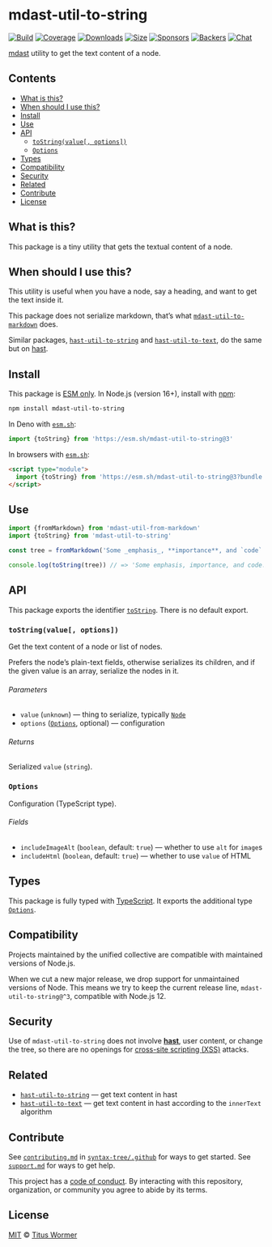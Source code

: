 # mdast-util-to-string

[![Build][build-badge]][build]
[![Coverage][coverage-badge]][coverage]
[![Downloads][downloads-badge]][downloads]
[![Size][size-badge]][size]
[![Sponsors][sponsors-badge]][collective]
[![Backers][backers-badge]][collective]
[![Chat][chat-badge]][chat]

[mdast][] utility to get the text content of a node.

## Contents

*   [What is this?](#what-is-this)
*   [When should I use this?](#when-should-i-use-this)
*   [Install](#install)
*   [Use](#use)
*   [API](#api)
    *   [`toString(value[, options])`](#tostringvalue-options)
    *   [`Options`](#options)
*   [Types](#types)
*   [Compatibility](#compatibility)
*   [Security](#security)
*   [Related](#related)
*   [Contribute](#contribute)
*   [License](#license)

## What is this?

This package is a tiny utility that gets the textual content of a node.

## When should I use this?

This utility is useful when you have a node, say a heading, and want to get the
text inside it.

This package does not serialize markdown, that’s what
[`mdast-util-to-markdown`][mdast-util-to-markdown] does.

Similar packages, [`hast-util-to-string`][hast-util-to-string] and
[`hast-util-to-text`][hast-util-to-text], do the same but on [hast][].

## Install

This package is [ESM only][esm].
In Node.js (version 16+), install with [npm][]:

```sh
npm install mdast-util-to-string
```

In Deno with [`esm.sh`][esmsh]:

```js
import {toString} from 'https://esm.sh/mdast-util-to-string@3'
```

In browsers with [`esm.sh`][esmsh]:

```html
<script type="module">
  import {toString} from 'https://esm.sh/mdast-util-to-string@3?bundle'
</script>
```

## Use

```js
import {fromMarkdown} from 'mdast-util-from-markdown'
import {toString} from 'mdast-util-to-string'

const tree = fromMarkdown('Some _emphasis_, **importance**, and `code`.')

console.log(toString(tree)) // => 'Some emphasis, importance, and code.'
```

## API

This package exports the identifier [`toString`][api-to-string].
There is no default export.

### `toString(value[, options])`

Get the text content of a node or list of nodes.

Prefers the node’s plain-text fields, otherwise serializes its children,
and if the given value is an array, serialize the nodes in it.

###### Parameters

*   `value` (`unknown`)
    — thing to serialize, typically [`Node`][node]
*   `options` ([`Options`][api-options], optional)
    — configuration

###### Returns

Serialized `value` (`string`).

### `Options`

Configuration (TypeScript type).

###### Fields

*   `includeImageAlt` (`boolean`, default: `true`)
    — whether to use `alt` for `image`s
*   `includeHtml` (`boolean`, default: `true`)
    — whether to use `value` of HTML

## Types

This package is fully typed with [TypeScript][].
It exports the additional type [`Options`][api-options].

## Compatibility

Projects maintained by the unified collective are compatible with maintained
versions of Node.js.

When we cut a new major release, we drop support for unmaintained versions of
Node.
This means we try to keep the current release line, `mdast-util-to-string@^3`,
compatible with Node.js 12.

## Security

Use of `mdast-util-to-string` does not involve **[hast][]**, user content, or
change the tree, so there are no openings for [cross-site scripting (XSS)][xss]
attacks.

## Related

*   [`hast-util-to-string`](https://github.com/wooorm/rehype-minify/tree/main/packages/hast-util-to-string)
    — get text content in hast
*   [`hast-util-to-text`](https://github.com/syntax-tree/hast-util-to-text)
    — get text content in hast according to the `innerText` algorithm

## Contribute

See [`contributing.md`][contributing] in [`syntax-tree/.github`][health] for
ways to get started.
See [`support.md`][support] for ways to get help.

This project has a [code of conduct][coc].
By interacting with this repository, organization, or community you agree to
abide by its terms.

## License

[MIT][license] © [Titus Wormer][author]

<!-- Definitions -->

[build-badge]: https://github.com/syntax-tree/mdast-util-to-string/workflows/main/badge.svg

[build]: https://github.com/syntax-tree/mdast-util-to-string/actions

[coverage-badge]: https://img.shields.io/codecov/c/github/syntax-tree/mdast-util-to-string.svg

[coverage]: https://codecov.io/github/syntax-tree/mdast-util-to-string

[downloads-badge]: https://img.shields.io/npm/dm/mdast-util-to-string.svg

[downloads]: https://www.npmjs.com/package/mdast-util-to-string

[size-badge]: https://img.shields.io/badge/dynamic/json?label=minzipped%20size&query=$.size.compressedSize&url=https://deno.bundlejs.com/?q=mdast-util-to-string

[size]: https://bundlejs.com/?q=mdast-util-to-string

[sponsors-badge]: https://opencollective.com/unified/sponsors/badge.svg

[backers-badge]: https://opencollective.com/unified/backers/badge.svg

[collective]: https://opencollective.com/unified

[chat-badge]: https://img.shields.io/badge/chat-discussions-success.svg

[chat]: https://github.com/syntax-tree/unist/discussions

[npm]: https://docs.npmjs.com/cli/install

[esm]: https://gist.github.com/sindresorhus/a39789f98801d908bbc7ff3ecc99d99c

[esmsh]: https://esm.sh

[typescript]: https://www.typescriptlang.org

[license]: license

[author]: https://wooorm.com

[health]: https://github.com/syntax-tree/.github

[contributing]: https://github.com/syntax-tree/.github/blob/main/contributing.md

[support]: https://github.com/syntax-tree/.github/blob/main/support.md

[coc]: https://github.com/syntax-tree/.github/blob/main/code-of-conduct.md

[mdast]: https://github.com/syntax-tree/mdast

[mdast-util-to-markdown]: https://github.com/syntax-tree/mdast-util-to-markdown

[hast]: https://github.com/syntax-tree/hast

[hast-util-to-string]: https://github.com/rehypejs/rehype-minify/tree/main/packages/hast-util-to-string

[hast-util-to-text]: https://github.com/syntax-tree/hast-util-to-text

[node]: https://github.com/syntax-tree/mdast#nodes

[xss]: https://en.wikipedia.org/wiki/Cross-site_scripting

[api-to-string]: #tostringvalue-options

[api-options]: #options
